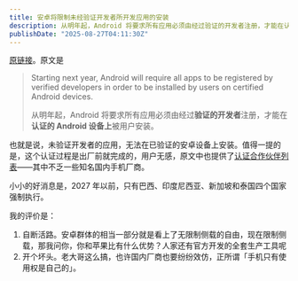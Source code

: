 ```yaml
---
title: 安卓将限制未经验证开发者所开发应用的安装
description: 从明年起，Android 将要求所有应用必须由经过验证的开发者注册，才能在认证的 Android 设备上被用户安装。
publishDate: "2025-08-27T04:11:30Z"
---
```


[原链接](https://android-developers.googleblog.com/2025/08/elevating-android-security.html)。原文是
> Starting next year, Android will require all apps to be registered by verified developers in order to be installed by users on certified Android devices.
>
> 从明年起，Android 将要求所有应用必须由经过**验证的开发者**注册，才能在**认证的 Android 设备上**被用户安装。

也就是说，未验证开发者的应用，无法在已验证的安卓设备上安装。值得一提的是，这个认证过程是出厂前就完成的，用户无感，原文中也提供了[认证合作伙伴列表](https://www.android.com/intl/en_us/certified/partners/)——其中不乏一些知名国内手机厂商。

小小的好消息是，2027 年以前，只有巴西、印度尼西亚、新加坡和泰国四个国家强制执行。

我的评价是：
1. 自断活路。安卓群体的相当一部分就是看上了无限制侧载的自由，现在限制侧载，那我问你，你和苹果比有什么优势？人家还有官方开发的全套生产工具呢
2. 开个坏头。老大哥这么搞，也许国内厂商也要纷纷效仿，正所谓「手机只有使用权是自己的」。
